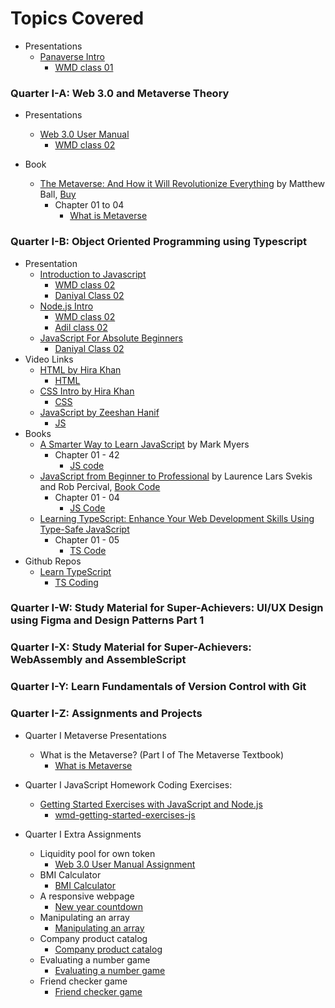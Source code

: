# Topics Covered

- Presentations
  - [Panaverse Intro](https://docs.google.com/presentation/d/12C1s4UBTlR9nZNEkRE6aAuGeRA3s92jx-8nJKo9jdH4/edit?usp=sharing)
    - [WMD class 01](../Lectures/Onsite/01%20WMD%20at%20UMT/class_01-20221002/)

### Quarter I-A: Web 3.0 and Metaverse Theory

- Presentations

  - [Web 3.0 User Manual](https://docs.google.com/presentation/d/1FSbr9aJwO0-fmZHqWy_eHO2N_jwJLmQCy4cG8rd4ctw/edit?usp=sharing)
    - [WMD class 02](../Lectures/Onsite/01%20WMD%20at%20UMT/class_02-20221014/web3.0UserManual/)

- Book
  - [The Metaverse: And How it Will Revolutionize Everything](https://www.amazon.com/Metaverse-How-Will-Revolutionize-Everything/dp/1324092033/ref=sr_1_4) by Matthew Ball, [Buy](https://www.matthewball.vc/metaversebook)
    - Chapter 01 to 04
      - [What is Metaverse](https://docs.google.com/presentation/d/1ky2jl8Cyg37EOzzAqB-Dili2l836mXgcRP0IC5H_L3I/edit?usp=sharing)

### Quarter I-B: Object Oriented Programming using Typescript

- Presentation
  - [Introduction to Javascript](https://docs.google.com/presentation/d/18b2jZ1PIjhgnsrvl7LuuaZcKhzhyx26d9mV9KrtT5TE/edit#slide=id.gcb9a0b074_1_0)
    - [WMD class 02](../Lectures/Onsite/01%20WMD%20at%20UMT/class_02-20221014/javaScript/)
    - [Daniyal Class 02](../Lectures/Online/01%20Programming%20for%20Absolute%20Beginners%20By%20Daniyal%20Nagori/class_02-20221010/)
  - [Node.js Intro](https://docs.google.com/presentation/d/1eOLJTN0FyVAw6lMUvA_XYLORKnudWXyzXsB6sg5oPIs/edit?usp=sharing)
    - [WMD class 02](../Lectures/Onsite/01%20WMD%20at%20UMT/class_02-20221014/hassanNode/)
    - [Adil class 02](../Lectures/Online/02%20Project-Based%20Programming%20By%20Hira%20Khan%20and%20Adil%20Altaf/class_02-20221015/)
  - [JavaScript For Absolute Beginners](https://docs.google.com/presentation/d/1kYB6BA-0BhrcsZMuQbiBk1t3KrdIU1Qd_tYMQ2RprqE/edit#slide=id.p)
    - [Daniyal Class 02](../Lectures/Online/01%20Programming%20for%20Absolute%20Beginners%20By%20Daniyal%20Nagori/class_02-20221010/)
- Video Links
  - [HTML by Hira Khan](https://www.youtube.com/playlist?list=PLKvqnz8z1zWQ3BALy86tIXICkG874wAc6)
    - [HTML](../Quarter%20I-B%20Object%20Oriented%20Programming%20using%20Typescript/02%20learning%20html/a%20-%20HTML%20by%20Hira%20Khan/)
  - [CSS Intro by Hira Khan](https://www.youtube.com/playlist?list=PLKvqnz8z1zWQSWIen_zUSEBmtqzPLuRob)
    - [CSS](../Quarter%20I-B%20Object%20Oriented%20Programming%20using%20Typescript/03%20learning%20css/a%20-%20CSS%20by%20Hira%20Khan/)
  - [JavaScript by Zeeshan Hanif](https://www.youtube.com/playlist?list=PLKvqnz8z1zWQdc0NSLknxmxBch5gLOqyo)
    - [JS](../Quarter%20I-B%20Object%20Oriented%20Programming%20using%20Typescript/01%20learning%20javaScript/z%20-%20JS%20by%20Zeeshan%20Hanif/)
- Books
  - [A Smarter Way to Learn JavaScript](https://books.google.com.pk/books/about/A_Smarter_Way_to_Learn_JavaScript.html?id=P-3WswEACAAJ&source=kp_book_description&redir_esc=y) by Mark Myers
    - Chapter 01 - 42
      - [JS code](../Quarter%20I-B%20Object%20Oriented%20Programming%20using%20Typescript/01%20learning%20javaScript/a%20-%20A%20smarter%20way%20to%20learn%20JS/)
  - [JavaScript from Beginner to Professional](https://www.amazon.com/JavaScript-Beginner-Professional-building-interactive/dp/1800562527/ref=sr_1_4) by Laurence Lars Svekis and Rob Percival, [Book Code](https://github.com/PacktPublishing/JavaScript-from-Beginner-to-Professional)
    - Chapter 01 - 04
      - [JS Code](../Quarter%20I-B%20Object%20Oriented%20Programming%20using%20Typescript/01%20learning%20javaScript/b%20-%20JavaScript%20from%20Beginner%20to%20Professional/)
  - [Learning TypeScript: Enhance Your Web Development Skills Using Type-Safe JavaScript](https://www.amazon.com/Learning-TypeScript-Development-Type-Safe-JavaScript/dp/1098110331/ref=sr_1_1)
    - Chapter 01 - 05
      - [TS Code](../Quarter%20I-B%20Object%20Oriented%20Programming%20using%20Typescript/04%20learning%20typeScript/a-Learning%20TypeScript/)
- Github Repos
  - [Learn TypeScript](https://github.com/panacloud-modern-global-apps/learn-typescript)
    - [TS Coding](../Quarter%20I-B%20Object%20Oriented%20Programming%20using%20Typescript/04%20learning%20typeScript/b-Learn%20Typescript/)

### Quarter I-W: Study Material for Super-Achievers: UI/UX Design using Figma and Design Patterns Part 1

### Quarter I-X: Study Material for Super-Achievers: WebAssembly and AssembleScript

### Quarter I-Y: Learn Fundamentals of Version Control with Git

### Quarter I-Z: Assignments and Projects

- Quarter I Metaverse Presentations

  - What is the Metaverse? (Part I of The Metaverse Textbook)
    - [What is Metaverse](https://docs.google.com/presentation/d/1ky2jl8Cyg37EOzzAqB-Dili2l836mXgcRP0IC5H_L3I/edit?usp=sharing)

- Quarter I JavaScript Homework Coding Exercises:

  - [Getting Started Exercises with JavaScript and Node.js](https://github.com/panacloud-modern-global-apps/typescript-node-projects/blob/main/getting-started-exercises.md)
    - [wmd-getting-started-exercises-js](https://github.com/hassan-ak/wmd-getting-started-exercises-js)

- Quarter I Extra Assignments
  - Liquidity pool for own token
    - [Web 3.0 User Manual Assignment](../Lectures/Onsite/01%20WMD%20at%20UMT/class_02-20221014/assignment/)
  - BMI Calculator
    - [BMI Calculator](../Lectures/Online/02%20Project-Based%20Programming%20By%20Hira%20Khan%20and%20Adil%20Altaf/assignments/class_01-20221008/)
  - A responsive webpage
    - [New year countdown](../Lectures/Online/01%20Programming%20for%20Absolute%20Beginners%20By%20Daniyal%20Nagori/assignments/class_01-20221006/)
  - Manipulating an array
    - [Manipulating an array](../Lectures/Online/02%20Project-Based%20Programming%20By%20Hira%20Khan%20and%20Adil%20Altaf/assignments/class_02-20221015/)
  - Company product catalog
    - [Company product catalog](../Lectures/Online/02%20Project-Based%20Programming%20By%20Hira%20Khan%20and%20Adil%20Altaf/assignments/class_02-20221015/)
  - Evaluating a number game
    - [Evaluating a number game](../Lectures/Online/02%20Project-Based%20Programming%20By%20Hira%20Khan%20and%20Adil%20Altaf/assignments/class_02-20221015/)
  - Friend checker game
    - [Friend checker game](../Lectures/Online/02%20Project-Based%20Programming%20By%20Hira%20Khan%20and%20Adil%20Altaf/assignments/class_02-20221015/)
